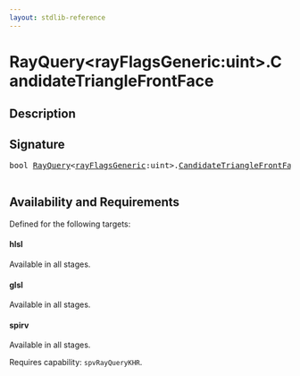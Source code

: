 ```yaml
---
layout: stdlib-reference
---
```


# RayQuery\<rayFlagsGeneric:uint\>\.CandidateTriangleFrontFace

## Description





## Signature 

<pre>
<span class="code_keyword">bool</span> <a href="../types/rayquery-03/index" class="code_type">RayQuery</a>&lt;<a href="../types/rayquery-03/index#decl-rayFlagsGeneric" class="code_var">rayFlagsGeneric</a>:<span class="code_keyword">uint</span>&gt;.<a href="candidatetrianglefrontface-09hm">CandidateTriangleFrontFace</a>();

</pre>

## Availability and Requirements

Defined for the following targets:

#### hlsl
Available in all stages.

#### glsl
Available in all stages.

#### spirv
Available in all stages.

Requires capability: `spvRayQueryKHR`.


